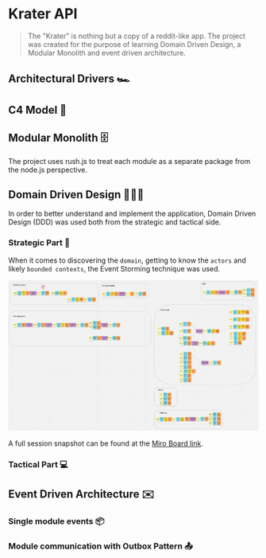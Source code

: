 # Krater API

> The "Krater" is nothing but a copy of a reddit-like app. The project was created for the purpose of learning Domain Driven Design, a Modular Monolith and event driven architecture.

## Architectural Drivers 🏎

## C4 Model 📡

## Modular Monolith 🗄
The project uses rush.js to treat each module as a separate package from the node.js perspective.


## Domain Driven Design 👨🏼‍💼

In order to better understand and implement the application, Domain Driven Design (DDD) was used both from the strategic and tactical side.

### Strategic Part 🙊
When it comes to discovering the `domain`, getting to know the `actors` and likely `bounded contexts`, the Event Storming technique was used.

![Miro Board](./docs/assets/miro.png)

A full session snapshot can be found at the [Miro Board link](https://miro.com/app/board/uXjVOf_KGfs=/?invite_link_id=737256182042).



### Tactical Part 💻

## Event Driven Architecture ✉️

### Single module events 📦

### Module communication with Outbox Pattern 📤